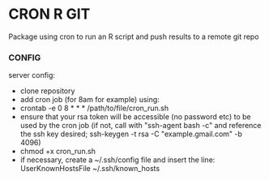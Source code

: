 # CRON R GIT

Package using cron to run an R script and push results to a remote git repo

### CONFIG

server config:

- clone repository
- add cron job (for 8am for example) using:
- crontab -e 0 8 * * * /path/to/file/cron_run.sh
- ensure that your rsa token will be accessible (no password etc) to be used by the cron job (if not, call with "ssh-agent bash -c" and reference the ssh key desired; ssh-keygen -t rsa -C "example.gmail.com" -b 4096)
- chmod +x cron_run.sh
- if necessary, create a ~/.ssh/config file and insert the line: UserKnownHostsFile ~/.ssh/known_hosts

